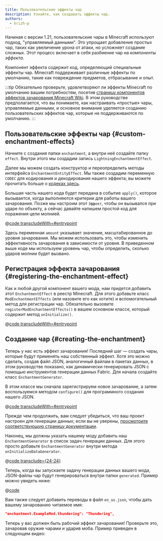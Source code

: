```yaml
---
title: Пользовательские эффекты чар
description: Узнайте, как создавать эффекты чар.
authors:
  - krizh-p
---
```


Начиная с версии 1.21, пользовательские чары в Minecraft используют подход, "управляемый данными". Это упрощает добавление простых чар, таких как увеличение урона от атаки, но усложняет создание сложных. Этот процесс включает в себя разбиение чар на _компоненты эффекта_.

Компонент эффекта содержит код, определяющий специальные эффекты чар. Minecraft поддерживает различные эффекты по умолчанию, такие как повреждение предметов, отбрасывание и опыт.

:::tip
Обязательно проверьте, удовлетворяют ли эффекты Minecraft по умолчанию вашим потребностям, посетив [страницу компонентов эффектов зачарования Minecraft Wiki](https://minecraft.wiki/w/Enchantment_definition#Effect_components). В этом руководстве предполагается, что вы понимаете, как настраивать «простые» чары, управляемые данными, и основное внимание уделяется созданию пользовательских эффектов чар, которые не поддерживаются по умолчанию.
:::

## Пользовательские эффекты чар {#custom-enchantment-effects}

Начните с создания папки `enchantment`, а внутри неё создайте папку `effect`. Внутри этого мы создадим запись `LightningEnchantmentEffect`.

Далее мы можем создать конструктор и переопределить методы интерфейса `EnchantmentEntityEffect`. Мы также создадим переменную `CODEC` для кодирования и декодирования нашего эффекта; вы можете прочитать больше о [кодеках здесь](../codecs).

Большая часть нашего кода будет передана в событие `apply()`, которое вызывается, когда выполняются критерии для работы вашего зачарования. Позже мы настроим этот `Эффект`, чтобы он вызывался при ударе по объекту, а сейчас давайте напишем простой код для поражения цели молнией.

@[code transcludeWith=#entrypoint](@/reference/latest/src/main/java/com/example/docs/enchantment/effect/LightningEnchantmentEffect.java)

Здесь переменная `amount` указывает значение, масштабированное до уровня зачарования. Мы можем использовать это, чтобы изменить эффективность зачарования в зависимости от уровня. В приведенном выше коде мы используем уровень чар, чтобы определить, сколько ударов молнии будет вызвано.

## Регистрация эффекта зачарования {#registering-the-enchantment-effect}

Как и любой другой компонент вашего мода, нам придется добавить этот `EnchantmentEffect` в реестр Minecraft. Для этого добавьте класс `ModEnchantmentEffects` (или назовите его как хотите) и вспомогательный метод для регистрации чар. Обязательно вызовите `registerModEnchantmentEffects()` в вашем основном классе, который содержит метод `onInitialize()`.

@[code transcludeWith=#entrypoint](@/reference/latest/src/main/java/com/example/docs/enchantment/ModEnchantmentEffects.java)

## Создание чар {#creating-the-enchantment}

Теперь у нас есть эффект зачарования! Последний шаг — создать чары, которые будут применять наш собственный эффект. Хотя это можно сделать, создав файл JSON, аналогичный файлам в пакетах данных, в этом руководстве показано, как динамически генерировать JSON с помощью инструментов генерации данных Fabric. Для начала создайте класс `EnchantmentGenerator`.

В этом классе мы сначала зарегистрируем новое зачарование, а затем воспользуемся методом `configure()` для программного создания нашего JSON.

@[code transcludeWith=#entrypoint](@/reference/latest/src/client/java/com/example/docs/datagen/EnchantmentGenerator.java)

Прежде чем продолжить, вам следует убедиться, что ваш проект настроен для генерации данных; если вы не уверены, [просмотрите соответствующую страницу документации](../data-generation/setup).

Наконец, мы должны указать нашему моду добавить наш `EnchantmentGenerator` в список задач генерации данных. Для этого просто добавьте `EnchantmentGenerator` внутри метода `onInitializeDataGenerator`.

@[code transclude={24-24}](@/reference/latest/src/client/java/com/example/docs/datagen/ExampleModDataGenerator.java)

Теперь, когда вы запускаете задачу генерации данных вашего мода, JSON-файлы чар будут генерироваться внутри папки `generated`. Пример можно увидеть ниже:

@[code](@/reference/latest/src/main/generated/data/example-mod/enchantment/thundering.json)

Вам также следует добавить переводы в файл `en_us.json`, чтобы дать вашему зачарованию читаемое имя:

```json
"enchantment.ExampleMod.thundering": "Thundering",
```

Теперь у вас должен быть рабочий эффект зачарования! Проверьте это, зачаровав оружие чарами и ударив моба. Пример приведен в следующем видео:

<VideoPlayer src="/assets/develop/enchantment-effects/thunder.webm" title="Using the Thundering Enchantment" />
